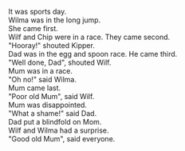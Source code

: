 It was sports day.  
Wilma was in the long jump.  
She came first.  
Wilf and Chip were in a race.  They came second.  
"Hooray!" shouted Kipper.  
Dad was in the egg and spoon race.  He came third.  
"Well done, Dad", shouted Wilf.  
Mum was in a race.  
"Oh no!" said Wilma.  
Mum came last.  
"Poor old Mum", said Wilf.  
Mum was disappointed.  
"What a shame!"  said Dad.  
Dad put a blindfold on Mom.  
Wilf and Wilma had a surprise.  
"Good old Mum", said everyone.  
